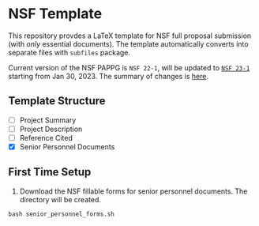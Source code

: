 # NSF Template

This repository provdes a LaTeX template for NSF full proposal submission (with _only_ essential documents). The template automatically converts into separate files with ``subfiles`` package. 

Current version of the NSF PAPPG is ``NSF 22-1``, will be updated to [``NSF 23-1``](https://beta.nsf.gov/policies/pappg/23-1) starting from Jan 30, 2023. The summary of changes is [here](https://beta.nsf.gov/policies/pappg/23-1/summary-changes). 

## Template Structure

- [ ] Project Summary
- [ ] Project Description
- [ ] Reference Cited
- [x] Senior Personnel Documents

## First Time Setup

1. Download the NSF fillable forms for senior personnel documents. The directory will be created. 
```
bash senior_personnel_forms.sh
```
